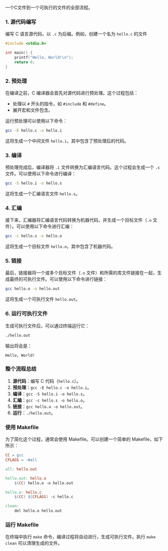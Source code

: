 
一个C文件到一个可执行的文件的全部流程。

### 1. 源代码编写
编写 C 语言源代码，以 `.c` 为后缀。例如，创建一个名为 `hello.c` 的文件

```c
#include <stdio.h>

int main() {
    printf("Hello, World!\n");
    return 0;
}
```

### 2. 预处理
在编译之前，C 编译器会首先对源代码进行预处理。这个过程包括：
- 处理以 `#` 开头的指令，如 `#include` 和 `#define`。
- 展开宏和文件包含。

运行预处理可以使用以下命令：
```bash
gcc -E hello.c -o hello.i
```
这将生成一个中间文件 `hello.i`，其中包含了预处理后的代码。

### 3. 编译
预处理完成后，编译器将 `.i` 文件转换为汇编语言代码。这个过程会生成一个 `.s` 文件。可以使用以下命令进行编译：
```bash
gcc -S hello.i -o hello.s
```
这将生成一个汇编语言文件 `hello.s`。

### 4. 汇编
接下来，汇编器将汇编语言代码转换为机器代码，并生成一个目标文件（`.o` 文件）。可以使用以下命令进行汇编：
```bash
gcc -c hello.s -o hello.o
```
这将生成一个目标文件 `hello.o`，其中包含了机器代码。

### 5. 链接
最后，链接器将一个或多个目标文件（`.o` 文件）和所需的库文件链接在一起，生成最终的可执行文件。可以使用以下命令进行链接：
```bash
gcc hello.o -o hello.out
```
这将生成一个可执行文件 `hello.out`。

### 6. 运行可执行文件
生成可执行文件后，可以通过终端运行它：
```bash
./hello.out
```
输出将会是：
```
Hello, World!
```

### 整个流程总结
1. **源代码**：编写 C 代码（`hello.c`）。
2. **预处理**：`gcc -E hello.c -o hello.i`。
3. **编译**：`gcc -S hello.i -o hello.s`。
4. **汇编**：`gcc -c hello.s -o hello.o`。
5. **链接**：`gcc hello.o -o hello.out`。
6. **运行**：`./hello.out`。

### 使用 Makefile
为了简化这个过程，通常会使用 Makefile。可以创建一个简单的 Makefile，如下所示：

```makefile
CC = gcc
CFLAGS = -Wall

all: hello.out

hello.out: hello.o
	$(CC) hello.o -o hello.out

hello.o: hello.c
	$(CC) $(CFLAGS) -c hello.c

clean:
	del hello.o hello.out
```

### 运行 Makefile
在终端中执行 `make` 命令，编译过程将自动进行，生成可执行文件。执行 `make clean` 可以清理生成的文件。

